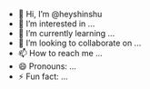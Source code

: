 - 👋 Hi, I’m @heyshinshu
- 👀 I’m interested in ...
- 🌱 I’m currently learning ...
- 💞️ I’m looking to collaborate on ...
- 📫 How to reach me ...
- 😄 Pronouns: ...
- ⚡ Fun fact: ...

<!---
heyshinshu/heyshinshu is a ✨ special ✨ repository because its `README.md` (this file) appears on your GitHub profile.
You can click the Preview link to take a look at your changes.
--->
